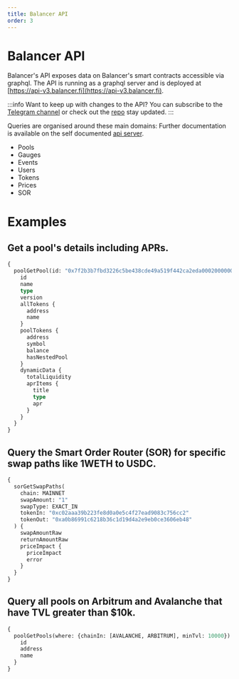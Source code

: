```yaml
---
title: Balancer API
order: 3
---
```

# Balancer API
Balancer's API exposes data on Balancer's smart contracts accessible via graphql. The API is running as a graphql server and is deployed at [https://api-v3.balancer.fi](https://api-v3.balancer.fi).

:::info Want to keep up with changes to the API?
You can subscribe to the [Telegram channel](https://t.me/BalBeetsApi) or check out the [repo](https://github.com/balancer/backend) stay updated. 
:::

Queries are organised around these main domains: Further documentation is available on the self documented [api server](https://api-v3.balancer.fi).

- Pools
- Gauges
- Events
- Users
- Tokens
- Prices
- SOR


# Examples
## Get a pool's details including APRs.
```graphql
{
  poolGetPool(id: "0x7f2b3b7fbd3226c5be438cde49a519f442ca2eda00020000000000000000067d", chain:MAINNET) {
    id
    name
    type
    version
    allTokens {
      address
      name
    }
    poolTokens {
      address
      symbol
      balance
      hasNestedPool
    }
    dynamicData {
      totalLiquidity
      aprItems {
        title
        type
        apr
      }
    }
  }
}
```

## Query the Smart Order Router (SOR) for specific swap paths like 1WETH to USDC.
```graphql
{
  sorGetSwapPaths(
    chain: MAINNET
    swapAmount: "1"
    swapType: EXACT_IN
    tokenIn: "0xc02aaa39b223fe8d0a0e5c4f27ead9083c756cc2"
    tokenOut: "0xa0b86991c6218b36c1d19d4a2e9eb0ce3606eb48"
  ) {
    swapAmountRaw
    returnAmountRaw
    priceImpact {
      priceImpact
      error
    }
  }
}
```

## Query all pools on Arbitrum and Avalanche that have TVL greater than $10k.
```graphql
{
  poolGetPools(where: {chainIn: [AVALANCHE, ARBITRUM], minTvl: 10000}) {
    id
    address
    name
  }
}
```
